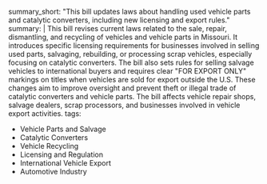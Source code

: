 summary_short: "This bill updates laws about handling used vehicle parts and catalytic converters, including new licensing and export rules."
summary: |
  This bill revises current laws related to the sale, repair, dismantling, and recycling of vehicles and vehicle parts in Missouri. It introduces specific licensing requirements for businesses involved in selling used parts, salvaging, rebuilding, or processing scrap vehicles, especially focusing on catalytic converters. The bill also sets rules for selling salvage vehicles to international buyers and requires clear "FOR EXPORT ONLY" markings on titles when vehicles are sold for export outside the U.S. These changes aim to improve oversight and prevent theft or illegal trade of catalytic converters and vehicle parts. The bill affects vehicle repair shops, salvage dealers, scrap processors, and businesses involved in vehicle export activities.
tags:
  - Vehicle Parts and Salvage
  - Catalytic Converters
  - Vehicle Recycling
  - Licensing and Regulation
  - International Vehicle Export
  - Automotive Industry
